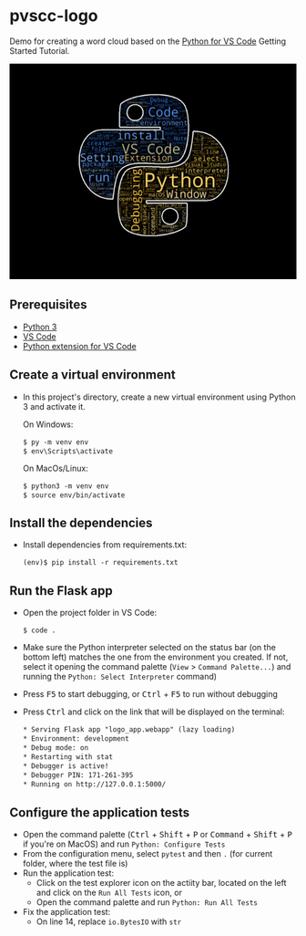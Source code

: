 # pvscc-logo
Demo for creating a word cloud based on the [Python for VS Code](https://code.visualstudio.com/docs/python/python-tutorial) Getting Started Tutorial.


![Logo](logo_app/static/images/logo.png)

## Prerequisites
- [Python 3](https://www.python.org/downloads/)
- [VS Code](https://code.visualstudio.com/)
- [Python extension for VS Code](https://marketplace.visualstudio.com/items?itemName=ms-python.python)

## Create a virtual environment 
- In this project's directory, create a new virtual environment using Python 3 and activate it.

    On Windows:
     ```shell
    $ py -m venv env
    $ env\Scripts\activate
    ```
    On MacOs/Linux:
    ```shell
    $ python3 -m venv env
    $ source env/bin/activate
    ```
## Install the dependencies
- Install dependencies from requirements.txt:

    ```shell
    (env)$ pip install -r requirements.txt
    ```
## Run the Flask app

- Open the project folder in VS Code:
    ```shell
    $ code .
    ```

- Make sure the Python interpreter selected on the status bar (on the bottom left) matches the one from the environment you created. If not, select it opening the command palette (`View` > `Command Palette...`) and running the `Python: Select Interpreter` command)

- Press <kbd>F5</kbd> to start debugging, or <kbd>Ctrl</kbd> + <kbd>F5</kbd> to run without debugging

- Press <kbd>Ctrl</kbd> and click on the link that will be displayed on the terminal:
    ```
    * Serving Flask app "logo_app.webapp" (lazy loading)
    * Environment: development
    * Debug mode: on
    * Restarting with stat
    * Debugger is active!
    * Debugger PIN: 171-261-395
    * Running on http://127.0.0.1:5000/
    ```
## Configure the application tests
- Open the command palette (<kbd>Ctrl</kbd> + <kbd>Shift</kbd> + <kbd>P</kbd> or <kbd>Command</kbd> + <kbd>Shift</kbd> + <kbd>P</kbd> if you're on MacOS) and run `Python: Configure Tests`
- From the configuration menu, select `pytest` and then `.` (for current folder, where the test file is)
- Run the application test:
    - Click on the test explorer icon on the actiity bar, located on the left and click on the `Run All Tests` icon, or
    - Open the command palette and run `Python: Run All Tests`
- Fix the application test:
    -  On line 14, replace `io.BytesIO` with `str` 